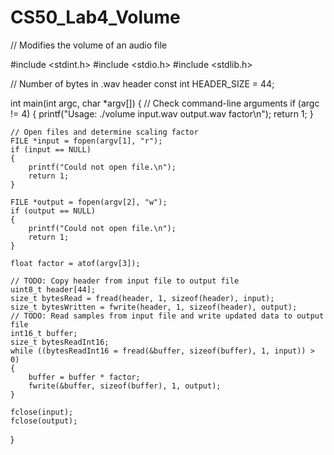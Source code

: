 # CS50_Lab4_Volume
// Modifies the volume of an audio file

#include <stdint.h>
#include <stdio.h>
#include <stdlib.h>

// Number of bytes in .wav header
const int HEADER_SIZE = 44;

int main(int argc, char *argv[])
{
    // Check command-line arguments
    if (argc != 4)
    {
        printf("Usage: ./volume input.wav output.wav factor\n");
        return 1;
    }

    // Open files and determine scaling factor
    FILE *input = fopen(argv[1], "r");
    if (input == NULL)
    {
        printf("Could not open file.\n");
        return 1;
    }

    FILE *output = fopen(argv[2], "w");
    if (output == NULL)
    {
        printf("Could not open file.\n");
        return 1;
    }

    float factor = atof(argv[3]);

    // TODO: Copy header from input file to output file
    uint8_t header[44];
    size_t bytesRead = fread(header, 1, sizeof(header), input);
    size_t bytesWritten = fwrite(header, 1, sizeof(header), output);
    // TODO: Read samples from input file and write updated data to output file
    int16_t buffer;
    size_t bytesReadInt16;
    while ((bytesReadInt16 = fread(&buffer, sizeof(buffer), 1, input)) > 0)
    {
        buffer = buffer * factor;
        fwrite(&buffer, sizeof(buffer), 1, output);
    }

    fclose(input);
    fclose(output);
}
